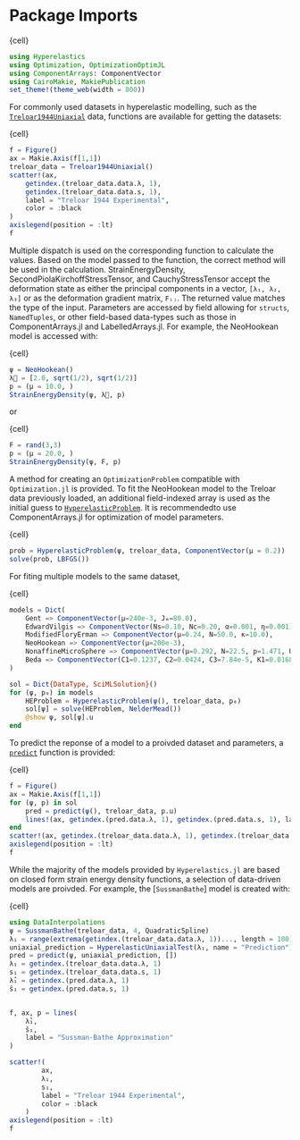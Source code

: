 # Package Imports

{cell}
```julia
using Hyperelastics
using Optimization, OptimizationOptimJL
using ComponentArrays: ComponentVector
using CairoMakie, MakiePublication
set_theme!(theme_web(width = 800))
```

For commonly used datasets in hyperelastic modelling, such as the [`Treloar1944Uniaxial`](#) data, functions are available for getting the datasets:

{cell}
```julia
f = Figure()
ax = Makie.Axis(f[1,1])
treloar_data = Treloar1944Uniaxial()
scatter!(ax, 
    getindex.(treloar_data.data.λ, 1), 
    getindex.(treloar_data.data.s, 1), 
    label = "Treloar 1944 Experimental",
    color = :black
)
axislegend(position = :lt)
f
```

Multiple dispatch is used on the corresponding function to calculate the values. Based on the model passed to the function, the correct method will be used in the calculation. StrainEnergyDensity, SecondPiolaKirchoffStressTensor, and CauchyStressTensor accept the deformation state as either the principal components in a vector, `[λ₁, λ₂, λ₃]` or as the deformation gradient matrix, `Fᵢⱼ`. The returned value matches the type of the input. Parameters are accessed by field allowing for `structs`, `NamedTuples`, or other field-based data-types such as those in ComponentArrays.jl and LabelledArrays.jl. For example, the NeoHookean model is accessed with:

{cell}
```julia
ψ = NeoHookean()
λ⃗ = [2.0, sqrt(1/2), sqrt(1/2)]
p = (μ = 10.0, )
StrainEnergyDensity(ψ, λ⃗, p)
```

or 

{cell}
```julia
F = rand(3,3)
p = (μ = 20.0, )
StrainEnergyDensity(ψ, F, p)
```

A method for creating an `OptimizationProblem` compatible with `Optimization.jl` is provided. To fit the NeoHookean model to the Treloar data previously loaded, an additional field-indexed array is used as the initial guess to [`HyperelasticProblem`](#). It is recommendedto use ComponentArrays.jl for optimization of model parameters.

{cell}
```julia
prob = HyperelasticProblem(ψ, treloar_data, ComponentVector(μ = 0.2))
solve(prob, LBFGS())
```

For fiting multiple models to the same dataset, 

{cell}
```julia
models = Dict(
    Gent => ComponentVector(μ=240e-3, Jₘ=80.0),
    EdwardVilgis => ComponentVector(Ns=0.10, Nc=0.20, α=0.001, η=0.001),
    ModifiedFloryErman => ComponentVector(μ=0.24, N=50.0, κ=10.0),
    NeoHookean => ComponentVector(μ=200e-3),
    NonaffineMicroSphere => ComponentVector(μ=0.292, N=22.5, p=1.471, U=0.744, q=0.1086),
    Beda => ComponentVector(C1=0.1237, C2=0.0424, C3=7.84e-5, K1=0.0168, α=0.9, β=0.68, ζ=3.015)
)

sol = Dict{DataType, SciMLSolution}()
for (ψ, p₀) in models
    HEProblem = HyperelasticProblem(ψ(), treloar_data, p₀)
    sol[ψ] = solve(HEProblem, NelderMead())
    @show ψ, sol[ψ].u
end
```

To predict the reponse of a model to a proivded dataset and parameters, a [`predict`](#) function is provided:

{cell}
```julia
f = Figure()
ax = Makie.Axis(f[1,1])
for (ψ, p) in sol
    pred = predict(ψ(), treloar_data, p.u)
    lines!(ax, getindex.(pred.data.λ, 1), getindex.(pred.data.s, 1), label=string(ψ))
end
scatter!(ax, getindex.(treloar_data.data.λ, 1), getindex.(treloar_data.data.s, 1), label = "Treloar 1944 Experimental", color = :black)
axislegend(position = :lt)
f
```

While the majority of the models provided by `Hyperelastics.jl` are based on closed form strain energy density functions, a selection of data-driven models are proivded. For example, the [`SussmanBathe`] model is created with:

{cell}
```julia
using DataInterpolations
ψ = SussmanBathe(treloar_data, 4, QuadraticSpline)
λ₁ = range(extrema(getindex.(treloar_data.data.λ, 1))..., length = 100)
uniaxial_prediction = HyperelasticUniaxialTest(λ₁, name = "Prediction")
pred = predict(ψ, uniaxial_prediction, [])
λ₁ = getindex.(treloar_data.data.λ, 1)
s₁ = getindex.(treloar_data.data.s, 1)
λ̂₁ = getindex.(pred.data.λ, 1)
ŝ₁ = getindex.(pred.data.s, 1)


f, ax, p = lines( 
    λ̂₁, 
    ŝ₁, 
    label = "Sussman-Bathe Approximation"
)

scatter!(
        ax,
        λ₁, 
        s₁, 
        label = "Treloar 1944 Experimental",
        color = :black
    )
axislegend(position = :lt)
f
```